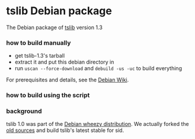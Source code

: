 # tslib Debian package

The Debian package of [tslib](https://github.com/kergoth/tslib) version 1.3

### how to build manually
- get tslib-1.3's tarball
- extract it and put this debian directory in
- run `uscan --force-download` and `debuild -us -uc` to build everything

For prerequisites and details, see the [Debian Wiki](https://wiki.debian.org/Packaging/Intro).

### how to build using the script

### background

tslib 1.0 was part of the [Debian wheezy distribution](https://packages.debian.org/source/wheezy/tslib). We actually forked the [old sources](https://anonscm.debian.org/viewvc/pkg-gpe/trunk/tslib/) and build tslib's latest stable for sid.
